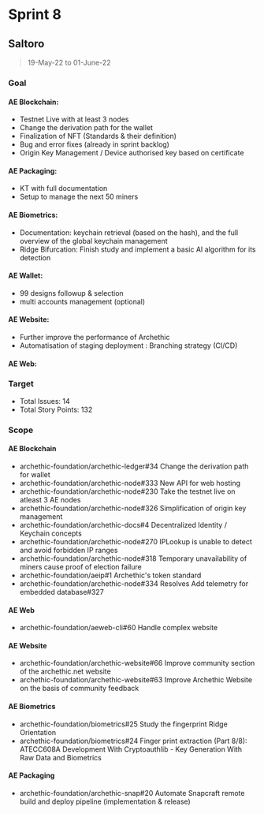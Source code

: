 # Sprint 8

## Saltoro

> 19-May-22 to 01-June-22

### Goal

#### AE Blockchain:
- Testnet Live with at least 3 nodes 
- Change the derivation path for the wallet 
- Finalization of NFT (Standards & their definition) 
- Bug and error fixes (already in sprint backlog) 
- Origin Key Management / Device authorised key based on certificate

#### AE Packaging: 
- KT with full documentation 
- Setup to manage the next 50 miners

#### AE Biometrics: 
- Documentation: keychain retrieval (based on the hash), and the full overview of the global keychain management 
- Ridge Bifurcation: Finish study and implement a basic AI algorithm for its detection

#### AE Wallet:
- 99 designs followup & selection 
- multi accounts management (optional)

#### AE Website: 
- Further improve the performance of Archethic 
- Automatisation of staging deployment : Branching strategy (CI/CD)

#### AE Web:


### Target
- Total Issues: 14
- Total Story Points: 132


### Scope

#### AE Blockchain
- archethic-foundation/archethic-ledger#34 Change the derivation path for wallet
- archethic-foundation/archethic-node#333 New API for web hosting
- archethic-foundation/archethic-node#230 Take the testnet live on atleast 3 AE nodes
- archethic-foundation/archethic-node#326 Simplification of origin key management
- archethic-foundation/archethic-docs#4 Decentralized Identity / Keychain concepts
- archethic-foundation/archethic-node#270 IPLookup is unable to detect and avoid forbidden IP ranges
- archethic-foundation/archethic-node#318 Temporary unavailability of miners cause proof of election failure
- archethic-foundation/aeip#1 Archethic's token standard
- archethic-foundation/archethic-node#334 Resolves Add telemetry for embedded database#327

#### AE Web
- archethic-foundation/aeweb-cli#60 Handle complex website

#### AE Website
- archethic-foundation/archethic-website#66 Improve community section of the archethic.net website
- archethic-foundation/archethic-website#63 Improve Archethic Website on the basis of community feedback

#### AE Biometrics 
- archethic-foundation/biometrics#25 Study the fingerprint Ridge Orientation
- archethic-foundation/biometrics#24 Finger print extraction (Part 8/8): ATECC608A Development With Cryptoauthlib - Key Generation With Raw Data and Biometrics

#### AE Packaging
- archethic-foundation/archethic-snap#20 Automate Snapcraft remote build and deploy pipeline (implementation & release)
